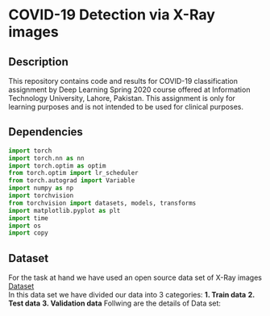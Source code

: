 # COVID-19 Detection via X-Ray images
## Description
This repository contains code and results for COVID-19 classification assignment by Deep Learning Spring 2020 course offered at Information Technology University, Lahore, Pakistan. This assignment is only for learning purposes and is not intended to be used for clinical purposes.

## Dependencies
```python
import torch
import torch.nn as nn
import torch.optim as optim
from torch.optim import lr_scheduler
from torch.autograd import Variable
import numpy as np
import torchvision
from torchvision import datasets, models, transforms
import matplotlib.pyplot as plt
import time
import os
import copy
```

## Dataset
For the task at hand we have used an open source data set of X-Ray images [Dataset](https://drive.google.com/drive/u/1/folders/1-FzZhQO9oHIT9SNOWYoKsuz7fe447vtR)\
In this data set we have divided our data into 3 categories:
**1. Train data**
**2. Test data**
**3. Validation data**
Follwing are the details of Data set:

